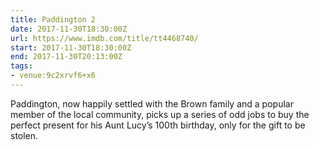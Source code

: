```yaml
---
title: Paddington 2
date: 2017-11-30T18:30:00Z
url: https://www.imdb.com/title/tt4468740/
start: 2017-11-30T18:30:00Z
end: 2017-11-30T20:13:00Z
tags:
- venue:9c2xrvf6+x6
---
```

Paddington, now happily settled with the Brown family and a popular member of the local community, picks up a series of odd jobs to buy the perfect present for his Aunt Lucy’s 100th birthday, only for the gift to be stolen.
